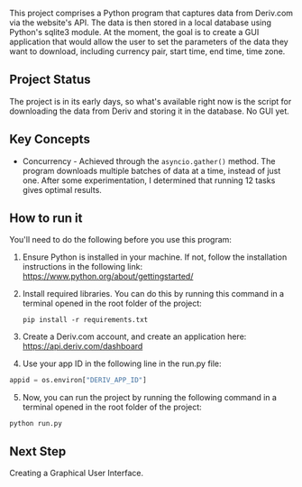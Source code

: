 This project comprises a Python program that captures data
from Deriv.com via the website's API. The data is then
stored in a local database using Python's sqlite3 module. At
the moment, the goal is to create a GUI application that
would allow the user to set the parameters of the data they
want to download, including currency pair, start time, end
time, time zone.

## Project Status

The project is in its early days, so what's available right
now is the script for downloading the data from Deriv and
storing it in the database. No GUI yet.

## Key Concepts

-   Concurrency - Achieved through the `asyncio.gather()`
    method. The program downloads multiple batches of data
    at a time, instead of just one. After some
    experimentation, I determined that running 12 tasks
    gives optimal results.

## How to run it

You'll need to do the following before you use this program:

1. Ensure Python is installed in your machine. If not,
   follow the installation instructions in the following
   link: https://www.python.org/about/gettingstarted/
2. Install required libraries. You can do this by running
   this command in a terminal opened in the root folder of
   the project:

    ```
    pip install -r requirements.txt

    ```

3. Create a Deriv.com account, and create an application
   here: https://api.deriv.com/dashboard
4. Use your app ID in the following line in the run.py file:

```python
appid = os.environ["DERIV_APP_ID"]
```

5. Now, you can run the project by running the following
   command in a terminal opened in the root folder of the
   project:

```
python run.py
```

## Next Step

Creating a Graphical User Interface.
